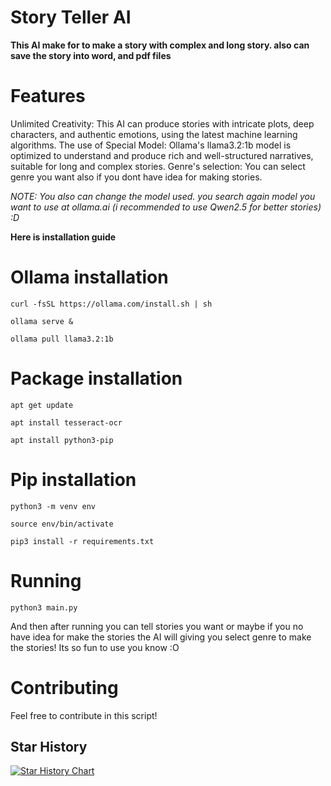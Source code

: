 # Story Teller AI
**This AI make for to make a story with complex and long story. also can save the story into word, and pdf files**

# **Features**
Unlimited Creativity: This AI can produce stories with intricate plots, deep characters, and authentic emotions, using the latest machine learning algorithms. 
The use of Special Model: Ollama's llama3.2:1b model is optimized to understand and produce rich and well-structured narratives, suitable for long and complex stories.
Genre's selection: You can select genre you want also if you dont have idea for making stories.

_NOTE: You also can change the model used. you search again model you want to use at ollama.ai (i recommended to use Qwen2.5 for better stories) :D_

**Here is installation guide**

# Ollama installation

```
curl -fsSL https://ollama.com/install.sh | sh

ollama serve &

ollama pull llama3.2:1b
```

# Package installation
```
apt get update

apt install tesseract-ocr

apt install python3-pip
```

# Pip installation

```
python3 -m venv env

source env/bin/activate

pip3 install -r requirements.txt
```

# Running

```
python3 main.py
```
And then after running you can tell stories you want or maybe if you no have idea for make the stories the AI will giving you select genre to make the stories! Its so fun to use you know :O

# Contributing
Feel free to contribute in this script!

<h2 id="star_hist">Star History</h2>

<a href="https://star-history.com/#jakiepari/StoryTellingAI&Date">
 <picture>
   <source media="(prefers-color-scheme: dark)" srcset="https://api.star-history.com/svg?repos=jakiepari/StoryTellingAI&type=Date&theme=dark" />
   <source media="(prefers-color-scheme: light)" srcset="https://api.star-history.com/svg?repos=jakiepari/StoryTellingAI&type=Date" />
   <img alt="Star History Chart" src="https://api.star-history.com/svg?repos=jakiepari/StoryTellingAI&type=Date"/>
 </picture>
</a>
